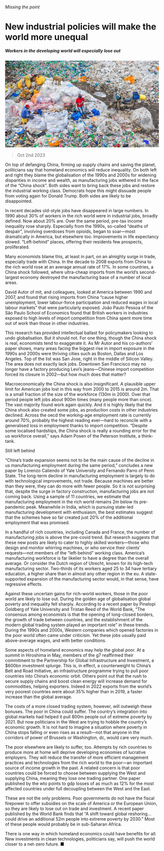 ###### Missing the point

# New industrial policies will make the world more unequal 

##### Workers in the developing world will especially lose out 

![image](images/20231007_SRP063.jpg) 

> Oct 2nd 2023 

On top of defanging China, firming up supply chains and saving the planet, politicians say that homeland economics will reduce inequality. On both left and right they blame the globalisation of the 1990s and 2000s for widening disparities in income and wealth, as manufacturing jobs withered in the face of the “China shock”. Both sides want to bring back these jobs and restore the industrial working class. Democrats hope this might dissuade people from voting again for Donald Trump. Both sides are likely to be disappointed.

In recent decades old-style jobs have disappeared in large numbers. In 1990 about 30% of workers in the rich world were in industrial jobs, broadly defined. Now about 20% are. Over the same period, pre-tax income inequality rose sharply. Especially from the 1990s, so-called “deaths of despair”, involving overdoses from opioids, began to soar—most dramatically in America, but elsewhere too. Improvements in life expectancy slowed. “Left-behind” places, offering their residents few prospects, proliferated.

Many economists blame this, at least in part, on an almighty surge in trade, especially trade with China. In the decade to 2008 exports from China to the rich world rose at an average annual rate of 17%. In some countries, a China shock followed, where ultra-cheap imports from the world’s second-largest economy destroyed the manufacturing base of a number of local areas.

David Autor of mit, and colleagues, looked at America between 1990 and 2007, and found that rising imports from China “cause higher unemployment, lower labour-force participation and reduced wages in local labour markets” that were particularly exposed. João Paulo Pessoa of the São Paulo School of Economics found that British workers in industries exposed to high levels of import competition from China spent more time out of work than those in other industries.

This research has provided intellectual ballast for policymakers looking to undo globalisation. But it should not. For one thing, though the China shock is real, economists tend to exaggerate it. As Mr Autor and his co-authors’ paper shows, many areas facing the biggest rise in import exposure in the 1990s and 2000s were thriving cities such as Boston, Dallas and Los Angeles. Top of the list was San Jose, right in the middle of Silicon Valley. The area does not exactly lack jobs. Downtown San Francisco may no longer have a factory producing Levi’s jeans—Chinese import competition forced its closure in 2002—but how much does that matter?

Macroeconomically the China shock is also insignificant. A plausible upper limit for American jobs lost in this way from 2000 to 2015 is around 2m. That is a small fraction of the size of the workforce (130m in 2000). Over that period people left jobs about 900m times (many people more than once). The vast majority found work again quickly. And it is highly likely that the China shock also created some jobs, as production costs in other industries declined. Across the oecd the working-age employment rate is currently around 70%, probably the highest reading ever—hard to reconcile with a generalised loss in employment thanks to import competition. “Despite some localised hardships, the China shock is really a rounding error for the us workforce overall,” says Adam Posen of the Peterson Institute, a think-tank. 

Still left behind

“China’s trade expansion seems not to be the main cause of the decline in us manufacturing employment during the same period,” concludes a new paper by Lorenzo Caliendo of Yale University and Fernando Parro of Penn State. The long-term decline in manufacturing employment is largely to do with technological improvements, not trade. Because machines are better than they were, they can do more with fewer people. So it is not surprising that, despite the surge in factory construction, manufacturing jobs are not coming back. Using a sample of 11 countries, we estimate that manufacturing employment in the rich world remains 2m below its pre-pandemic peak. Meanwhile in India, which is pursuing state-led manufacturing development with enthusiasm, the best estimates suggest that the schemes have so far created just 20% of the additional employment that was promised.

In a handful of rich countries, including Canada and France, the number of manufacturing jobs is above the pre-covid trend. But research suggests that these new posts are likely to cater to highly skilled workers—those who design and monitor whirring machines, or who service their clients’ requests—not members of the “left-behind” working class. America’s manufacturing workforce is far likelier to have a degree than the overall average. Or consider the Dutch region of Utrecht, known for its high-tech manufacturing sector. Two-thirds of its workers aged 25 to 34 have tertiary education, a higher share than in almost any other region in the eu. A state-supported expansion of the manufacturing sector would, in that sense, have regressive effects.

Against these uncertain gains for rich-world workers, those in the poor world are likely to lose out. During the golden age of globalisation global poverty and inequality fell sharply. According to a recent paper by Pinelopi Goldberg of Yale University and Tristan Reed of the World Bank, “The consensus among economists is that the opening of long-closed borders, the growth of trade between countries, and the establishment of the modern global trading system played an important role” in these trends. During the 1990s and 2000s, Western companies which opened factories in the poor world often came under criticism. Yet these jobs usually paid above-average wages, and with better conditions.

Some aspects of homeland economics may help the global poor. At a summit in Hiroshima in May, members of the g7 reaffirmed their commitment to the Partnership for Global Infrastructure and Investment, a $600bn investment splurge. This is, in effect, a counterweight to China’s Belt and Road Initiative, an infrastructure programme trying to pull poor countries into China’s economic orbit. Others point out that the rush to secure supply chains and boost clean energy will increase demand for commodities, helping exporters. Indeed in 2022 exports from the world’s very poorest countries were about 35% higher than in 2019, a faster increase than the global average.

The costs of a more closed trading system, however, will outweigh these bonuses. The poor in China could suffer. The country’s integration into global markets had helped it pull 800m people out of extreme poverty by 2021. But now politicians in the West are trying to hobble the country’s economic growth. It is not hard to imagine a situation where poverty in China stops falling or even rises as a result—not that anyone in the corridors of power of Brussels or Washington, dc, would care very much.

The poor elsewhere are likely to suffer, too. Attempts by rich countries to produce more at home will deprive developing economies of lucrative employers. They will reduce the transfer of more efficient management practices and technologies from the rich world to the poor—an important source of income growth in the past. A related concern is that poor countries could be forced to choose between supplying the West and supplying China, meaning they lose one trading partner. One paper published by the wto points to gdp losses of as much as 12% for the most affected countries under full decoupling between the West and the East.

These are not the only problems. Poor governments do not have the fiscal firepower to offer subsidies on the scale of America or the European Union, so they are likely to lose out on trade and investment. A recent paper published by the World Bank finds that “A shift toward global reshoring…could drive an additional 52m people into extreme poverty by 2030.” Most of these people would probably be in sub-Saharan Africa. 

There is one way in which homeland economics could have benefits for all. New investments in clean technologies, politicians say, will push the world closer to a net-zero future. ■

